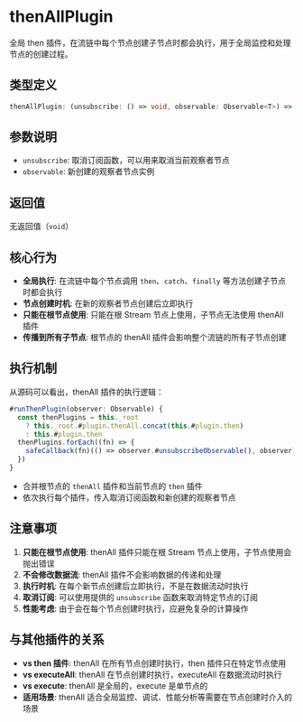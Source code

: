 # thenAllPlugin

全局 then 插件，在流链中每个节点创建子节点时都会执行，用于全局监控和处理节点的创建过程。

## 类型定义

```typescript
thenAllPlugin: (unsubscribe: () => void, observable: Observable<T>) => void
```

## 参数说明

- `unsubscribe`: 取消订阅函数，可以用来取消当前观察者节点
- `observable`: 新创建的观察者节点实例

## 返回值

无返回值（`void`）

## 核心行为

- **全局执行**: 在流链中每个节点调用 `then`、`catch`、`finally` 等方法创建子节点时都会执行
- **节点创建时机**: 在新的观察者节点创建后立即执行
- **只能在根节点使用**: 只能在根 Stream 节点上使用，子节点无法使用 thenAll 插件
- **传播到所有子节点**: 根节点的 thenAll 插件会影响整个流链的所有子节点创建

## 执行机制

从源码可以看出，thenAll 插件的执行逻辑：

```typescript
#runThenPlugin(observer: Observable) {
  const thenPlugins = this._root
    ? this._root.#plugin.thenAll.concat(this.#plugin.then)
    : this.#plugin.then
  thenPlugins.forEach((fn) => {
    safeCallback(fn)(() => observer.#unsubscribeObservable(), observer)
  })
}
```

- 合并根节点的 `thenAll` 插件和当前节点的 `then` 插件
- 依次执行每个插件，传入取消订阅函数和新创建的观察者节点

## 注意事项

1. **只能在根节点使用**: thenAll 插件只能在根 Stream 节点上使用，子节点使用会抛出错误
2. **不会修改数据流**: thenAll 插件不会影响数据的传递和处理
3. **执行时机**: 在每个新节点创建后立即执行，不是在数据流动时执行
4. **取消订阅**: 可以使用提供的 `unsubscribe` 函数来取消特定节点的订阅
5. **性能考虑**: 由于会在每个节点创建时执行，应避免复杂的计算操作

## 与其他插件的关系

- **vs then 插件**: thenAll 在所有节点创建时执行，then 插件只在特定节点使用
- **vs executeAll**: thenAll 在节点创建时执行，executeAll 在数据流动时执行
- **vs execute**: thenAll 是全局的，execute 是单节点的
- **适用场景**: thenAll 适合全局监控、调试、性能分析等需要在节点创建时介入的场景
